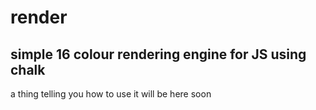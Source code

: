 # render
## simple 16 colour rendering engine for JS using chalk
a thing telling you how to use it will be here soon
